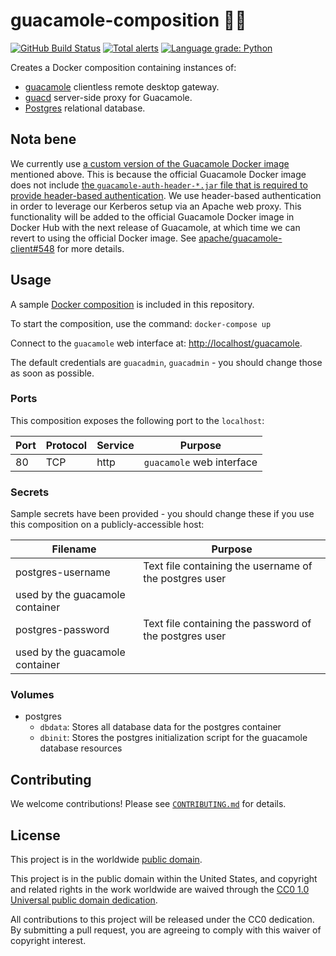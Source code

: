 # guacamole-composition 🥑🐳 #

[![GitHub Build Status](https://github.com/cisagov/guacamole-composition/workflows/build/badge.svg)](https://github.com/cisagov/guacamole-composition/actions)
[![Total alerts](https://img.shields.io/lgtm/alerts/g/cisagov/guacamole-composition.svg?logo=lgtm&logoWidth=18)](https://lgtm.com/projects/g/cisagov/guacamole-composition/alerts/)
[![Language grade: Python](https://img.shields.io/lgtm/grade/python/g/cisagov/guacamole-composition.svg?logo=lgtm&logoWidth=18)](https://lgtm.com/projects/g/cisagov/guacamole-composition/context:python)

Creates a Docker composition containing instances of:

- [guacamole](https://hub.docker.com/r/guacamole/guacamole/) clientless
remote desktop gateway.
- [guacd](https://hub.docker.com/r/guacamole/guacd/) server-side proxy for
Guacamole.
- [Postgres](https://hub.docker.com/_/postgres/) relational database.

## Nota bene ##

We currently use [a custom version of the Guacamole Docker
image](https://hub.docker.com/r/cisagov/guacamole) mentioned above.
This is because the official Guacamole Docker image does not include
[the `guacamole-auth-header-*.jar` file that is required to provide
header-based
authentication](https://guacamole.apache.org/doc/gug/header-auth.html).
We use header-based authentication in order to leverage our Kerberos
setup via an Apache web proxy.  This functionality will be added to
the official Guacamole Docker image in Docker Hub with the next
release of Guacamole, at which time we can revert to using the
official Docker image.  See
[apache/guacamole-client#548](https://github.com/apache/guacamole-client/pull/548)
for more details.

## Usage ##

A sample [Docker composition](docker-compose.yml) is included
in this repository.

To start the composition, use the command: `docker-compose up`

Connect to the `guacamole` web interface at:
[http://localhost/guacamole](http://localhost/guacamole).

The default credentials are `guacadmin`, `guacadmin` - you should change those
as soon as possible.

### Ports ###

This composition exposes the following port to the `localhost`:

| Port  | Protocol | Service  | Purpose |
|-------|----------|----------|---------|
| 80    | TCP      | http     | `guacamole` web interface |

### Secrets ###

Sample secrets have been provided - you should change these if you use this
composition on a publicly-accessible host:

| Filename | Purpose |
|----------|---------|
| postgres-username | Text file containing the username of the postgres user
used by the guacamole container |
| postgres-password | Text file containing the password of the postgres user
used by the guacamole container |

### Volumes ###

- postgres
  - `dbdata`: Stores all database data for the postgres container
  - `dbinit`: Stores the postgres initialization script for the guacamole
  database resources

## Contributing ##

We welcome contributions!  Please see [`CONTRIBUTING.md`](CONTRIBUTING.md) for
details.

## License ##

This project is in the worldwide [public domain](LICENSE).

This project is in the public domain within the United States, and
copyright and related rights in the work worldwide are waived through
the [CC0 1.0 Universal public domain
dedication](https://creativecommons.org/publicdomain/zero/1.0/).

All contributions to this project will be released under the CC0
dedication. By submitting a pull request, you are agreeing to comply
with this waiver of copyright interest.
